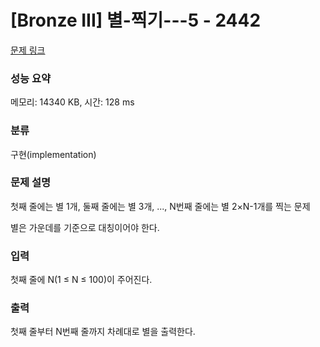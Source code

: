 # [Bronze III] 별-찍기---5 - 2442 

[문제 링크](https://www.acmicpc.net/problem/2442) 

### 성능 요약

메모리: 14340 KB, 시간: 128 ms

### 분류

구현(implementation)

### 문제 설명

첫째 줄에는 별 1개, 둘째 줄에는 별 3개, ..., N번째 줄에는 별 2×N-1개를 찍는 문제

별은 가운데를 기준으로 대칭이어야 한다.
### 입력 

 첫째 줄에 N(1 ≤ N ≤ 100)이 주어진다.
### 출력 

 첫째 줄부터 N번째 줄까지 차례대로 별을 출력한다.


